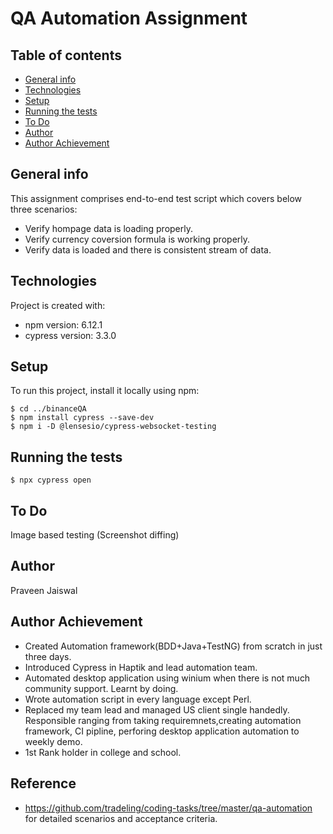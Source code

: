 
# QA Automation Assignment

## Table of contents
* [General info](#general-info)
* [Technologies](#technologies)
* [Setup](#setup)
* [Running the tests](#running-the-tests)
* [To Do](#to-do)
* [Author](#author)
* [Author Achievement](#achievement)

## General info
This assignment comprises end-to-end test script which covers below three scenarios:
* Verify hompage data is loading properly.
* Verify currency coversion formula is working properly.
* Verify data is loaded and there is consistent stream of data.


## Technologies
Project is created with:
* npm version: 6.12.1
* cypress version: 3.3.0
	
## Setup
To run this project, install it locally using npm: 

```
$ cd ../binanceQA
$ npm install cypress --save-dev
$ npm i -D @lensesio/cypress-websocket-testing
```

## Running the tests
```
$ npx cypress open
```

## To Do
Image based testing (Screenshot diffing)

## Author
Praveen Jaiswal

## Author Achievement
* Created Automation framework(BDD+Java+TestNG) from scratch in just three days.
* Introduced Cypress in Haptik and lead automation team.
* Automated desktop application using winium when there is not much community support. Learnt by doing.
* Wrote automation script in every language except Perl.
* Replaced my team lead and managed US client single handedly. Responsible ranging from taking requiremnets,creating 
automation framework, CI pipline, perforing desktop application automation to weekly demo.
* 1st Rank holder in college and school.

## Reference
* https://github.com/tradeling/coding-tasks/tree/master/qa-automation for detailed scenarios and acceptance criteria.

